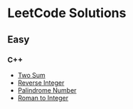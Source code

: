 # LeetCode Solutions

<h2>Easy</h2>
<h3>C++</h3>
<ul>
    <li>
        <a href="https://leetcode.com/problems/two-sum" target="_blank">
            Two Sum
        </a>
    </li>
    <li>
        <a href="https://leetcode.com/problems/reverse-integer" target="_blank">
            Reverse Integer
        </a>
    </li>
    <li>
        <a href="https://leetcode.com/problems/palindrome-number" target="_blank">
            Palindrome Number
        </a>
    </li>
    <li>
        <a href="https://leetcode.com/problems/roman-to-integer" target="_blank">
            Roman to Integer
        </a>
    </li>
</ul>
